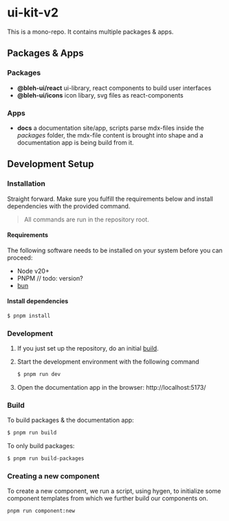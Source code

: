 # ui-kit-v2

This is a mono-repo. It contains multiple packages & apps.

## Packages & Apps

### Packages

- **@bleh-ui/react** ui-library, react components to build user interfaces
- **@bleh-ui/icons** icon libary, svg files as react-components

### Apps

- **docs** a documentation site/app, scripts parse mdx-files inside the _packages_ folder, the mdx-file content is brought into shape and a documentation app is being build from it.

## Development Setup

### Installation

Straight forward. Make sure you fulfill the requirements below and install dependencies with the provided command.

> All commands are run in the repository root.

#### Requirements

The following software needs to be installed on your system before you can proceed:

- Node v20+
- PNPM // todo: version?
- [bun](https://bun.sh/)

#### Install dependencies

```bash
$ pnpm install
```

### Development

1. If you just set up the repository, do an initial [build](#build).
2. Start the development environment with the following command

   ```bash
   $ pnpm run dev
   ```

3. Open the documentation app in the browser:
   http://localhost:5173/

### Build

To build packages & the documentation app:

```bash
$ pnpm run build
```

To only build packages:

```bash
$ pnpm run build-packages
```

### Creating a new component

To create a new component, we run a script, using hygen, to initialize some component templates from which we further build our components on.

```bash
pnpm run component:new
```
